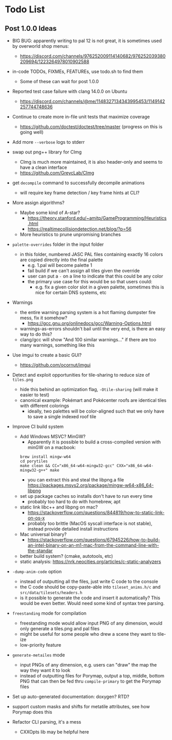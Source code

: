 # Todo List

## Post 1.0.0 Ideas

+ BIG BUG: apparently writing to pal 12 is not great, it is sometimes used by overworld shop menus:
  + https://discord.com/channels/976252009114140682/976252039380209694/1223264978010902588

+ in-code TODOs, FIXMEs, FEATUREs, use todo.sh to find them
  + Some of these can wait for post 1.0.0

+ Reported test case failure with clang 14.0.0 on Ubuntu
  + https://discord.com/channels/@me/1148327134343995453/1149142257744748636

+ Continue to create more in-file unit tests that maximize coverage
  + https://github.com/doctest/doctest/tree/master (progress on this is going well)

+ Add more `--verbose` logs to stderr

+ swap out png++ library for CImg
  + CImg is much more maintained, it is also header-only and seems to have a clean interface
  + https://github.com/GreycLab/CImg

+ get `decompile` command to successfully decompile animations
  + will require key frame detection / key frame hints at CLI?

+ More assign algorithms?
  + Maybe some kind of A-star?
    + https://theory.stanford.edu/~amitp/GameProgramming/Heuristics.html
    + https://realtimecollisiondetection.net/blog/?p=56
  + More heuristics to prune unpromising branches

+ `palette-overrides` folder in the input folder
  + in this folder, numbered JASC PAL files containing exactly 16 colors are copied directly into the final palette
    + e.g. 1.pal will become palette 1
    + fail build if we can't assign all tiles given the override
    + user can put a `-` on a line to indicate that this could be any color
    + the primary use case for this would be so that users could:
      + e.g. fix a given color slot in a given palette, sometimes this is nice for certain DNS systems, etc

+ Warnings
  + the entire warning parsing system is a hot flaming dumpster fire mess, fix it somehow?
    + https://gcc.gnu.org/onlinedocs/gcc/Warning-Options.html
  + warnings-as-errors shouldn't bail until the very end, is there an easy way to do this?
  + clang/gcc will show "And 100 similar warnings..." if there are too many warnings, something like this

+ Use imgui to create a basic GUI?
  + https://github.com/ocornut/imgui

+ Detect and exploit opportunities for tile-sharing to reduce size of `tiles.png`
  + hide this behind an optimization flag, `-Otile-sharing` (will make it easier to test)
  + canonical example: Pokémart and Pokécenter roofs are identical tiles with different colorings
    + ideally, two palettes will be color-aligned such that we only have to save a single indexed roof tile

+ Improve CI build system
  + Add Windows MSVC? MinGW?
    + Apparently it is possible to build a cross-compiled version with minGW on a macbook:
    ```
    brew install mingw-w64
    cd porytiles
    make clean && CC="x86_64-w64-mingw32-gcc" CXX="x86_64-w64-mingw32-g++" make
    ```
    + you can extract this and steal the libpng.a file https://packages.msys2.org/package/mingw-w64-x86_64-libpng
  + set up package caches so installs don't have to run every time
    + probably too hard to do with homebrew, apt
  + static link libc++ and libpng on mac?
    + https://stackoverflow.com/questions/844819/how-to-static-link-on-os-x
    + probably too brittle (MacOS syscall interface is not stable), instead provide detailed install instructions
  + Mac universal binary?
    + https://stackoverflow.com/questions/67945226/how-to-build-an-intel-binary-on-an-m1-mac-from-the-command-line-with-the-standar
  + better build system? (cmake, autotools, etc)
  + static analysis: https://nrk.neocities.org/articles/c-static-analyzers

+ `-dump-anim-code` option
  + instead of outputting all the files, just write C code to the console
  + the C code should be copy-paste-able into `tileset_anims.h/c` and `src/data/tilesets/headers.h`
  + is it possible to generate the code and insert it automatically? This would be even better. Would need some kind of
    syntax tree parsing.

+ `freestanding` mode for compilation
  + freestanding mode would allow input PNG of any dimension, would only generate a tiles.png and pal files
  + might be useful for some people who drew a scene they want to tile-ize
  + low-priority feature

+ `generate-metailes` mode
  + input PNGs of any dimension, e.g. users can "draw" the map the way they want it to look
  + instead of outputting files for Porymap, output a top, middle, bottom PNG that can then be fed thru `compile-primary`
    to get the Porymap files

+ Set up auto-generated documentation: doxygen? RTD?

+ support custom masks and shifts for metatile attributes, see how Porymap does this

+ Refactor CLI parsing, it's a mess
  + CXXOpts lib may be helpful here
